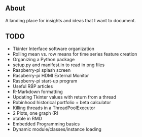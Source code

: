 ## About
A landing place for insights and ideas that I want to document.


## TODO

* Tkinter Interface software organization
* Rolling mean vs. row means for time series feature creation
* Organizing a Python package
* setup.py and manifest.in to read in png files
* Raspberry-pi splash screen
* Raspberry-pi HDMI External Monitor
* Raspberry-pi start-up program
* Useful RBP articles
* R-Markdown formatting
* Updating Tkinter values with return from a thread
* Robinhood historical portfolio + beta calculator
* Killing threads in a ThreadPoolExecutor
* 2 Plots, one graph (R)
* xtable in RMD
* Embedded Programming basics
* Dynamic module/classes/instance loading
